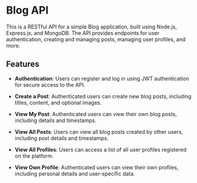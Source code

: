 # Blog API

This is a RESTful API for a simple Blog application, built using Node.js, Express.js, and MongoDB. The API provides endpoints for user authentication, creating and managing posts, managing user profiles, and more.

## Features

- **Authentication**: Users can register and log in using JWT authentication for secure access to the API.

- **Create a Post**: Authenticated users can create new blog posts, including titles, content, and optional images.

- **View My Post**: Authenticated users can view their own blog posts, including details and timestamps.

- **View All Posts**: Users can view all blog posts created by other users, including post details and timestamps.

- **View All Profiles**: Users can access a list of all user profiles registered on the platform.

- **View Own Profile**: Authenticated users can view their own profiles, including personal details and user-specific data.
